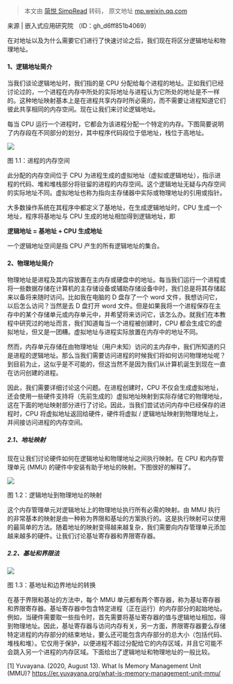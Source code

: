 > 本文由 [简悦 SimpRead](http://ksria.com/simpread/) 转码， 原文地址 [mp.weixin.qq.com](https://mp.weixin.qq.com/s?__biz=MjM5NTY1MjY0MQ==&mid=2650838280&idx=2&sn=a499cb40ab4c768caf871f0dd4443a9f&chksm=bd0100468a768950193e0725a91c544e896484c4c1a920c1aec90d3950a84aa27cb5f3396999&mpshare=1&scene=1&srcid=0205e3JyYaoTF96SAg03y8nH&sharer_sharetime=1644055220319&sharer_shareid=7fece245937ac96f04f0fb8e1311fff1#rd)

来源 | 嵌入式应用研究院 （ID：gh_d6ff851b4069）

在对地址以及为什么需要它们进行了快速讨论之后，我们现在将区分逻辑地址和物理地址。

#### 1、逻辑地址简介

当我们谈论逻辑地址时，我们指的是 CPU 分配给每个进程的地址。正如我们已经讨论过的，一个进程在内存中所处的实际地址与进程认为它所处的地址是不一样的。这种地址映射基本上是在进程共享内存时所必需的，而不需要让进程知道它们彼此共享相同的内存空间。现在让我们来讨论逻辑地址。

每当 CPU 运行一个进程时，它都会为该进程分配一个特定的内存。下图简要说明了内存段在不同部分的划分，其中程序代码段位于低地址，栈位于高地址。

![](https://mmbiz.qpic.cn/mmbiz_jpg/SYiceJK78CIibaiayHziaRibQf5M0JgEbQ6NIOvELluZdUa6h7oG6ibX2rMMcz4Q7vz69vAlLcgNtgCibMNrLqK0x0VyA/640?wx_fmt=jpeg)

图 1.1：进程的内存空间

此分配的内存空间位于 CPU 为进程生成的虚拟地址（虚拟或逻辑地址），指示进程的代码、堆和堆栈部分将驻留的进程的内存空间。这个逻辑地址无疑与内存空间的实际地址不同。虚拟地址也称为指向主存储器中实际或物理地址的引用或指针。

大多数操作系统在其程序中都定义了基地址，在生成逻辑地址时，CPU 生成一个地址，程序将基地址与 CPU 生成的地址相加得到逻辑地址，即

**逻辑地址 = 基地址 + CPU 生成地址**

一个逻辑地址空间是指 CPU 产生的所有逻辑地址的集合。

#### 2、物理地址简介

物理地址是进程及其内容放置在主内存或硬盘中的地址。每当我们运行一个进程或将一些数据存储在计算机的主存储设备或辅助存储设备中时，我们总是将其存储起来以备将来随时访问。比如我在电脑的 D 盘存了一个 word 文件，我想访问它，以后怎么访问？当然是去 D 盘打开 word 文件。但是如果我将一个进程保存在主存中的某个存储单元或内存单元中，并希望将来访问它，该怎么办。就我们在本教程中研究过的地址而言，我们知道每当一个进程被创建时，CPU 都会生成它的虚拟地址，但又是一团糟。虚拟地址与进程实际放置在内存中的地址不同。

然而，内存单元存储在由物理地址（用户未知）访问的主内存中，我们所知道的只是进程的逻辑地址。那么当我们需要访问进程的时候我们将如何访问物理地址呢？到目前为止，这似乎是不可能的，但这当然不是因为我们从计算机诞生到现在一直在访问创建的进程。

因此，我们需要详细讨论这个问题。在进程创建时，CPU 不仅会生成虚拟地址，还会使用一些硬件支持将（先前生成的）虚拟地址映射到实际存储它的物理地址，这在下面的地址映射部分进行了讨论。因此，当我们尝试访问内存中已经保存的进程时，CPU 将虚拟地址返回给硬件，硬件将虚拟 / 逻辑地址映射到物理地址上，并间接访问进程的内存空间。

##### 2.1、地址映射

现在让我们讨论硬件如何在逻辑地址和物理地址之间执行映射。在 CPU 和内存管理单元 (MMU) 的硬件中安装有助于地址的映射。下图很好的解释了。

![](https://mmbiz.qpic.cn/mmbiz_png/SYiceJK78CIibaiayHziaRibQf5M0JgEbQ6NIERSsiaAOkv6Vialo7SHSmsvqaQBtWG4gsuWTL2e8KkPBwk2N2ickHWWfA/640?wx_fmt=png)

图 1.2：逻辑地址到物理地址的映射

这个内存管理单元对逻辑地址上的物理地址执行所有必需的映射。由 MMU 执行的非常基本的映射是由一种称为界限和基址的方案执行的。这是执行映射可以使用的最简单的方法。随着地址的映射变得越来越复杂，我们需要向内存管理单元添加越来越多的硬件。让我们讨论基址寄存器和界限寄存器。

##### 2.2、基址和界限法

![](https://mmbiz.qpic.cn/mmbiz_png/SYiceJK78CIibaiayHziaRibQf5M0JgEbQ6NIG3r0aLibKcWsoKKribiccxWgXONJRvpw2Vty0o64BK34qqb8vEvTZ73tw/640?wx_fmt=png)

图 1.3：基地址和边界地址的转换

在基于界限和基址的方法中，每个 MMU 单元都有两个寄存器，称为基址寄存器和界限寄存器。基址寄存器中包含特定进程（正在运行）的内存部分的起始地址。例如，当硬件需要取一些指令时，首先需要将基址寄存器的值与逻辑地址相加，得到物理地址。因此，基址寄存器与访问内存有关，另一方面，界限寄存器要么存储特定进程的内存部分的结束地址，要么还可能包含内存部分的总大小（包括代码、堆栈和堆）。它仅用于保护，以便进程不超过分配给它的内存区域，并且它可能不会跳入另一个进程的内存区域。下面给出了逻辑地址和物理地址的一般比较。  

[1] Yuvayana. (2020, August 13). What Is Memory Management Unit (MMU)? https://er.yuvayana.org/what-is-memory-management-unit-mmu/